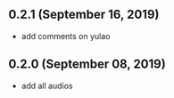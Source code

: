 ## 0.2.1 (September 16, 2019)
  - add comments on yulao

## 0.2.0 (September 08, 2019)
  - add all audios


